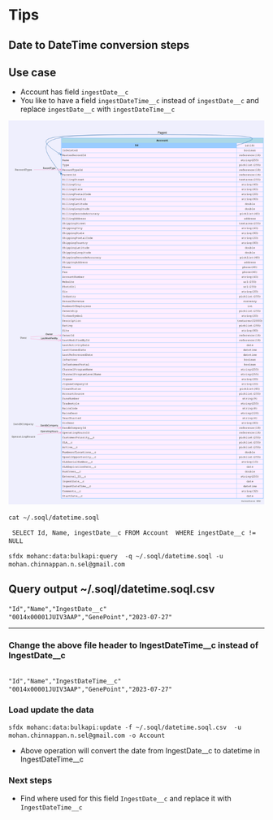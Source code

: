 # Tips


## Date to DateTime conversion steps

## Use case

- Account  has field `ingestDate__c` 
- You like to have a field `ingestDateTime__c` instead of `ingestDate__c` and replace `ingestDate__c` with `ingestDateTime__c` 

![Account](img/Account.svg)


```
cat ~/.soql/datetime.soql 
```

```
 SELECT Id, Name, ingestDate__c FROM Account  WHERE ingestDate__c != NULL

```


```
sfdx mohanc:data:bulkapi:query  -q ~/.soql/datetime.soql -u mohan.chinnappan.n.sel@gmail.com

```

## Query output  ~/.soql/datetime.soql.csv

```csv
"Id","Name","IngestDate__c"
"0014x00001JUIV3AAP","GenePoint","2023-07-27"
```

----


### Change the above file header to IngestDateTime__c instead of IngestDate__c 

```csv

"Id","Name","IngestDateTime__c"
"0014x00001JUIV3AAP","GenePoint","2023-07-27"
```

### Load update the data

```
sfdx mohanc:data:bulkapi:update -f ~/.soql/datetime.soql.csv  -u mohan.chinnappan.n.sel@gmail.com -o Account 

```

-  Above operation will convert the date from IngestDate__c to datetime in IngestDateTime__c 


### Next steps
- Find where used for this field `IngestDate__c` and replace it with `IngestDateTime__c` 


